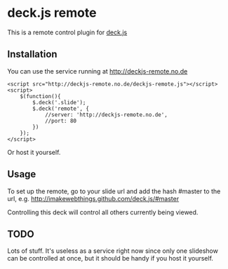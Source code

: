 # deck.js remote

This is a remote control plugin for [deck.js](http://imakewebthings.github.com/deck.js/)

## Installation

You can use the service running at http://deckjs-remote.no.de

	<script src="http://deckjs-remote.no.de/deckjs-remote.js"></script>
	<script>
		$(function(){
			$.deck('.slide');
			$.deck('remote', {
				//server: 'http://deckjs-remote.no.de',
				//port: 80
			})
		});
	</script>

Or host it yourself.

## Usage

To set up the remote, go to your slide url and add the hash #master to the url, e.g. http://imakewebthings.github.com/deck.js/#master

Controlling this deck will control all others currently being viewed.

## TODO

Lots of stuff. It's useless as a service right now since only one slideshow can be controlled at once, but it should be handy if you host it yourself.